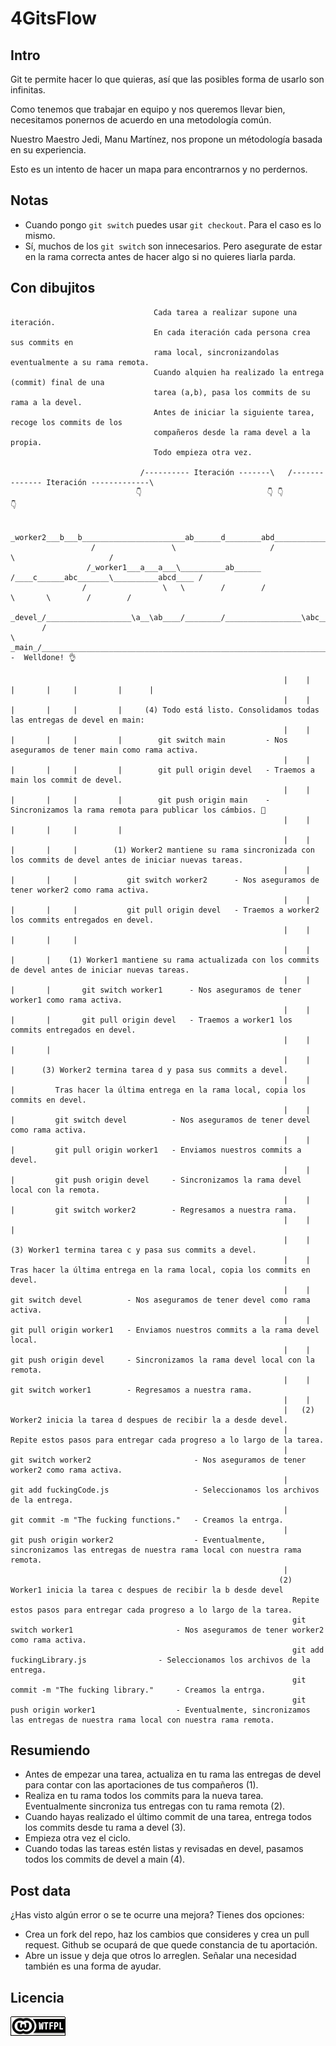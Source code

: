 
# 4GitsFlow

## Intro

Git te permite hacer lo que quieras, así que las posibles forma de usarlo son infinitas.

Como tenemos que trabajar en equipo y nos queremos llevar bien, necesitamos ponernos de acuerdo en una metodología común.

Nuestro Maestro Jedi, Manu Martínez, nos propone un métodología basada en su experiencia.

Esto es un intento de hacer un mapa para encontrarnos y no perdernos.

## Notas

* Cuando pongo ```git switch``` puedes usar ```git checkout```. Para el caso es lo mismo.
* Sí, muchos de los ```git switch``` son innecesarios. Pero asegurate de estar en la rama correcta antes de hacer algo si no quieres liarla parda.


## Con dibujitos

```
                                Cada tarea a realizar supone una iteración.
                                En cada iteración cada persona crea sus commits en
                                rama local, sincronizandolas eventualmente a su rama remota.
                                Cuando alquien ha realizado la entrega (commit) final de una
                                tarea (a,b), pasa los commits de su rama a la devel.
                                Antes de iniciar la siguiente tarea, recoge los commits de los
                                compañeros desde la rama devel a la propia.
                                Todo empieza otra vez.

                             /---------- Iteración -------\   /-------------- Iteración -------------\
                            👇                            👇 👇                                      👇

                   _worker2___b___b_______________________ab______d________abd_______________________abcd
                  /                 \                     /                   \                     /
                 /_worker1___a___a___\__________ab______ /____c______abc_______\__________abcd____ /
                /                 \   \        /        /               \       \        /        /
        _devel_/___________________\a__\ab____/________/_________________\abc____\abcd__/________/____
       /                                                                                              \
_main_/________________________________________________________________________________________________\abcd  -  Welldone! 👌

                                                             |    |      |       |     |         |      |
                                                             |    |      |       |     |         |     (4) Todo está listo. Consolidamos todas las entregas de devel en main:
                                                             |    |      |       |     |         |        git switch main         - Nos aseguramos de tener main como rama activa.
                                                             |    |      |       |     |         |        git pull origin devel   - Traemos a main los commit de devel.
                                                             |    |      |       |     |         |        git push origin main    - Sincronizamos la rama remota para publicar los cámbios. 🍻
                                                             |    |      |       |     |         |
                                                             |    |      |       |     |        (1) Worker2 mantiene su rama sincronizada con los commits de devel antes de iniciar nuevas tareas.
                                                             |    |      |       |     |           git switch worker2      - Nos aseguramos de tener worker2 como rama activa.
                                                             |    |      |       |     |           git pull origin devel   - Traemos a worker2 los commits entregados en devel.
                                                             |    |      |       |     |
                                                             |    |      |       |    (1) Worker1 mantiene su rama actualizada con los commits de devel antes de iniciar nuevas tareas.
                                                             |    |      |       |       git switch worker1      - Nos aseguramos de tener worker1 como rama activa.
                                                             |    |      |       |       git pull origin devel   - Traemos a worker1 los commits entregados en devel.
                                                             |    |      |       |
                                                             |    |      |      (3) Worker2 termina tarea d y pasa sus commits a devel.
                                                             |    |      |         Tras hacer la última entrega en la rama local, copia los commits en devel.
                                                             |    |      |         git switch devel          - Nos aseguramos de tener devel como rama activa.
                                                             |    |      |         git pull origin worker1   - Enviamos nuestros commits a devel.
                                                             |    |      |         git push origin devel     - Sincronizamos la rama devel local con la remota.
                                                             |    |      |         git switch worker2        - Regresamos a nuestra rama.
                                                             |    |      |
                                                             |    |     (3) Worker1 termina tarea c y pasa sus commits a devel.
                                                             |    |        Tras hacer la última entrega en la rama local, copia los commits en devel.
                                                             |    |        git switch devel          - Nos aseguramos de tener devel como rama activa.
                                                             |    |        git pull origin worker1   - Enviamos nuestros commits a la rama devel local.
                                                             |    |        git push origin devel     - Sincronizamos la rama devel local con la remota.
                                                             |    |        git switch worker1        - Regresamos a nuestra rama.
                                                             |    |
                                                             |   (2) Worker2 inicia la tarea d despues de recibir la a desde devel.
                                                             |      Repite estos pasos para entregar cada progreso a lo largo de la tarea.
                                                             |      git switch worker2                       - Nos aseguramos de tener worker2 como rama activa.
                                                             |      git add fuckingCode.js                   - Seleccionamos los archivos de la entrega.
                                                             |      git commit -m "The fucking functions."   - Creamos la entrga.
                                                             |      git push origin worker2                  - Eventualmente, sincronizamos las entregas de nuestra rama local con nuestra rama remota.
                                                             |
                                                            (2) Worker1 inicia la tarea c despues de recibir la b desde devel
                                                               Repite estos pasos para entregar cada progreso a lo largo de la tarea.
                                                               git switch worker1                       - Nos aseguramos de tener worker2 como rama activa.
                                                               git add fuckingLibrary.js                - Seleccionamos los archivos de la entrega.
                                                               git commit -m "The fucking library."     - Creamos la entrga.
                                                               git push origin worker1                  - Eventualmente, sincronizamos las entregas de nuestra rama local con nuestra rama remota.

```

## Resumiendo
* Antes de empezar una tarea, actualiza en tu rama las entregas de devel para contar con las aportaciones de tus compañeros (1).
* Realiza en tu rama todos los commits para la nueva tarea. Eventualmente sincroniza tus entregas con tu rama remota (2).
* Cuando hayas realizado el último commit de una tarea, entrega todos los commits desde tu rama a devel (3).
* Empieza otra vez el ciclo.
* Cuando todas las tareas estén listas y revisadas en devel, pasamos todos los commits de devel a main (4).
                                                                        
## Post data
¿Has visto algún error o se te ocurre una mejora? Tienes dos opciones:
* Crea un fork del repo, haz los cambios que consideres y crea un pull request. Github se ocupará de que quede constancia de tu aportación.
* Abre un issue y deja que otros lo arreglen. Señalar una necesidad también es una forma de ayudar.

## Licencia
[  ![WTFPL](wtfpl-badge-1.png)  ]( http://www.wtfpl.net/ )
